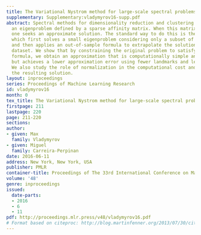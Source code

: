 ```yaml
---
title: The Variational Nystrom method for large-scale spectral problems
supplementary: Supplementary:vladymyrov16-supp.pdf
abstract: Spectral methods for dimensionality reduction and clustering require solving
  an eigenproblem defined by a sparse affinity matrix. When this matrix is large,
  one seeks an approximate solution. The standard way to do this is the Nystrom method,
  which first solves a small eigenproblem considering only a subset of landmark points,
  and then applies an out-of-sample formula to extrapolate the solution to the entire
  dataset. We show that by constraining the original problem to satisfy the Nystrom
  formula, we obtain an approximation that is computationally simple and efficient,
  but achieves a lower approximation error using fewer landmarks and less runtime.
  We also study the role of normalization in the computational cost and quality of
  the resulting solution.
layout: inproceedings
series: Proceedings of Machine Learning Research
id: vladymyrov16
month: 0
tex_title: The Variational Nystrom method for large-scale spectral problems
firstpage: 211
lastpage: 220
page: 211-220
sections: 
author:
- given: Max
  family: Vladymyrov
- given: Miguel
  family: Carreira-Perpinan
date: 2016-06-11
address: New York, New York, USA
publisher: PMLR
container-title: Proceedings of The 33rd International Conference on Machine Learning
volume: '48'
genre: inproceedings
issued:
  date-parts:
  - 2016
  - 6
  - 11
pdf: http://proceedings.mlr.press/v48/vladymyrov16.pdf
# Format based on citeproc: http://blog.martinfenner.org/2013/07/30/citeproc-yaml-for-bibliographies/
---
```

